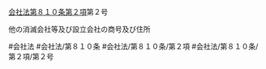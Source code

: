 [会社法第８１０条第２項](会社法＿＿＿＿第８１０条第２項)第２号

他の消滅会社等及び設立会社の商号及び住所


#会社法
#会社法/第８１０条
#会社法/第８１０条/第２項
#会社法/第８１０条/第２項/第２号
